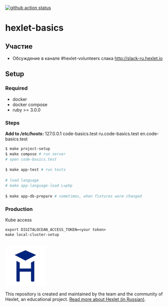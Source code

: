 [![github action status](https://github.com/hexlet-basics/hexlet-basics/workflows/docker/badge.svg)](https://actions-badge.atrox.dev/hexlet-basics/hexlet-basics/goto)

# hexlet-basics

## Участие

* Обсуждение в канале #hexlet-volunteers слака http://slack-ru.hexlet.io

## Setup

### Required

* docker
* docker compose
* ruby >= 3.0.0

### Steps

**Add to _/etc/hosts_:**
  127.0.0.1 code-basics.test ru.code-basics.test en.code-basics.test

```sh
$ make project-setup
$ make compose # run server
# open code-basics.test

$ make app-test # run tests

# load language
# make app-language-load L=php

$ make app-db-prepare # sometimes, when fixtures were changed
```

### Production
Kube access

```
export DIGITALOCEAN_ACCESS_TOKEN=<your token>
make local-cluster-setup
```

##
[![Hexlet Ltd. logo](https://raw.githubusercontent.com/Hexlet/assets/master/images/hexlet_logo128.png)](https://ru.hexlet.io/pages/about?utm_source=github&utm_medium=link&utm_campaign=exercises-javascript)

This repository is created and maintained by the team and the community of Hexlet, an educational project. [Read more about Hexlet (in Russian)](https://ru.hexlet.io/pages/about?utm_source=github&utm_medium=link&utm_campaign=exercises-javascript).
##
